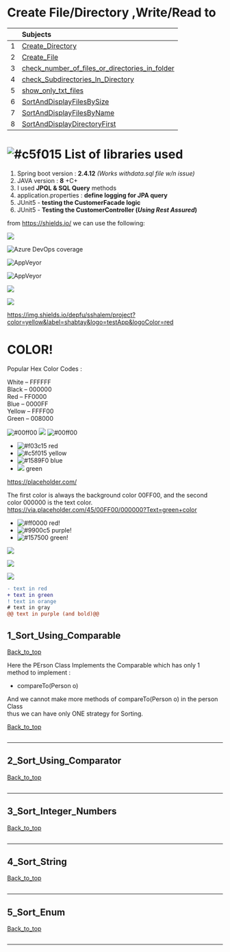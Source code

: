 # Create File/Directory ,Write/Read to 

|     |  Subjects                     |
|:---:|:------------------------------| 
|  1  |[Create_Directory](#1_Create_Directory)    | 
|  2  |[Create_File](#2_Create_File)  |   
|  3  |[check_number_of_files_or_directories_in_folder](#3_check_number_of_files_or_directories_in_folder) |   
|  4  |[check_Subdirectories_In_Directory](#4_check_Subdirectories_In_Directory)   |   
|  5  |[show_only_txt_files](#5_show_only_txt_files) |
|  6  |[SortAndDisplayFilesBySize](#6_SortAndDisplayFilesBySize) |
|  7  |[SortAndDisplayFilesByName](#7_SortAndDisplayFilesByName) |
|  8  |[SortAndDisplayDirectoryFirst](#8_SortAndDisplayDirectoryFirst) |



# ![#c5f015](https://via.placeholder.com/15/c5f015/000000?text=+) List of libraries used 

1. Spring boot version : **2.4.12**  _(Works withdata.sql file w/n issue)_  
2. JAVA version : **8** +C+
3. I used **JPQL & SQL Query** methods
4. application.properties : **define logging for JPA query**
5. JUnit5 - **testing the CustomerFacade logic**
6. JUnit5 - **Testing the CustomerController (_Using Rest Assured_)**

from https://shields.io/ we can use the following:

![](https://img.shields.io/static/v1?label=&message=Testing+All+Kinds+off+Git+Color&color=green)

<img alt="Azure DevOps coverage" src="https://img.shields.io/azure-devops/coverage/Home/Services/testing">

![AppVeyor](https://img.shields.io/appveyor/build/myApp/sdafnol?color=dfe&label=dsgf&logo=efw&logoColor=edgws)

![AppVeyor](https://img.shields.io/badge/MyLabel-MyMsg-green)

![](https://img.shields.io/appveyor/build/myApp/sdafnol?color=dfe&label=dsgf&logo=efw&logoColor=edgws)

![](https://img.shields.io/badge/MyLabel-MyMsg-blue)

https://img.shields.io/depfu/sshalem/project?color=yellow&label=shabtay&logo=testApp&logoColor=red




# COLOR!

Popular Hex Color Codes :</br>

White – FFFFFF </br>
Black – 000000 </br>
Red – FF0000 </br>
Blue – 0000FF </br>
Yellow – FFFF00 </br>
Green – 008000 </br>


![#00ff00](https://via.placeholder.com/350x90/00ff00/000000?text=IMPORTANT)
![](https://via.placeholder.com/400x90/ff0000/000000?text=IMPORTANT!)
![#00ff00](https://via.placeholder.com/750x80/00ff00/000000?text=green+color)

- ![#f03c15](https://via.placeholder.com/15/f03c15/000000?text=+) red
- ![#c5f015](https://via.placeholder.com/15/c5f015/000000?text=+) yellow
- ![#1589F0](https://via.placeholder.com/15/1589F0/000000?text=+) blue
- ![](https://via.placeholder.com/468x30/00ff00/000000?text=green+color) green

https://placeholder.com/

The first color is always the background color 00FF00, and the second color 000000 is the text color.</br>
https://via.placeholder.com/45/00FF00/000000?Text=green+color



- ![#ff0000](https://via.placeholder.com/12/ff0000?text=+) red!
- ![#9900c5](https://via.placeholder.com/15/9900c5?text=+) purple!
- ![#157500](https://via.placeholder.com/20/157500?text=+) green!

![](https://via.placeholder.com/400x90/ff0000/000000?text=IMPORTANT!)

![](https://via.placeholder.com/400x90/ff6600/000?text=WARNING!)

![](https://via.placeholder.com/350x90/009955/fff?text=SUCCESS!)



```diff
- text in red
+ text in green
! text in orange
# text in gray
@@ text in purple (and bold)@@
```



## 1_Sort_Using_Comparable
[Back_to_top](#Table-of-contents)

Here the PErson Class Implements the Comparable which has only 1 method to implement :
- compareTo(Person o) 

And we cannot make more methods of compareTo(Person o) in the person Class</br>
thus we can have only ONE strategy for Sorting.


[Back_to_top](#Table-of-contents)

```java


```
----------------------------------------------------------------------------------------------------------

## 2_Sort_Using_Comparator

[Back_to_top](#Table-of-contents)

```java


```
----------------------------------------------------------------------------------------------------------


## 3_Sort_Integer_Numbers

[Back_to_top](#Table-of-contents)

```java

```
----------------------------------------------------------------------------------------------------------


## 4_Sort_String

[Back_to_top](#Table-of-contents)
```java

```
----------------------------------------------------------------------------------------------------------

## 5_Sort_Enum

[Back_to_top](#Table-of-contents)
```java

```
----------------------------------------------------------------------------------------------------------

